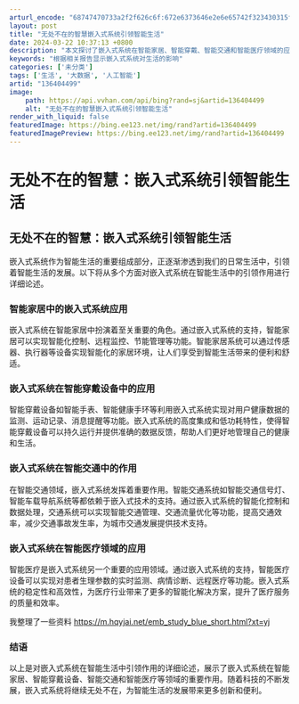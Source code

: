 ```yaml
---
arturl_encode: "68747470733a2f2f626c6f:672e6373646e2e6e65742f323430315f38323930383432392f:61727469636c652f64657461696c732f313336343034343939"
layout: post
title: "无处不在的智慧嵌入式系统引领智能生活"
date: 2024-03-22 10:37:13 +0800
description: "本文探讨了嵌入式系统在智能家居、智能穿戴、智能交通和智能医疗领域的应"
keywords: "根据相关报告显示嵌入式系统对生活的影响"
categories: ['未分类']
tags: ['生活', '大数据', '人工智能']
artid: "136404499"
image:
    path: https://api.vvhan.com/api/bing?rand=sj&artid=136404499
    alt: "无处不在的智慧嵌入式系统引领智能生活"
render_with_liquid: false
featuredImage: https://bing.ee123.net/img/rand?artid=136404499
featuredImagePreview: https://bing.ee123.net/img/rand?artid=136404499
---
```


# 无处不在的智慧：嵌入式系统引领智能生活

## 无处不在的智慧：嵌入式系统引领智能生活

嵌入式系统作为智能生活的重要组成部分，正逐渐渗透到我们的日常生活中，引领着智能生活的发展。以下将从多个方面对嵌入式系统在智能生活中的引领作用进行详细论述。

### 智能家居中的嵌入式系统应用

嵌入式系统在智能家居中扮演着至关重要的角色。通过嵌入式系统的支持，智能家居可以实现智能化控制、远程监控、节能管理等功能。智能家居系统可以通过传感器、执行器等设备实现智能化的家居环境，让人们享受到智能生活带来的便利和舒适。

### 嵌入式系统在智能穿戴设备中的应用

智能穿戴设备如智能手表、智能健康手环等利用嵌入式系统实现对用户健康数据的监测、运动记录、消息提醒等功能。嵌入式系统的高度集成和低功耗特性，使得智能穿戴设备可以持久运行并提供准确的数据反馈，帮助人们更好地管理自己的健康和生活。

### 嵌入式系统在智能交通中的作用

在智能交通领域，嵌入式系统发挥着重要作用。智能交通系统如智能交通信号灯、智能车载导航系统等都依赖于嵌入式技术的支持。通过嵌入式系统的智能化控制和数据处理，交通系统可以实现智能交通管理、交通流量优化等功能，提高交通效率，减少交通事故发生率，为城市交通发展提供技术支持。

### 嵌入式系统在智能医疗领域的应用

智能医疗是嵌入式系统另一个重要的应用领域。通过嵌入式系统的支持，智能医疗设备可以实现对患者生理参数的实时监测、病情诊断、远程医疗等功能。嵌入式系统的稳定性和高效性，为医疗行业带来了更多的智能化解决方案，提升了医疗服务的质量和效率。

我整理了一些资料
<https://m.hqyjai.net/emb_study_blue_short.html?xt=yj>

### 结语

以上是对嵌入式系统在智能生活中引领作用的详细论述，展示了嵌入式系统在智能家居、智能穿戴设备、智能交通和智能医疗等领域的重要作用。随着科技的不断发展，嵌入式系统将继续无处不在，为智能生活的发展带来更多创新和便利。